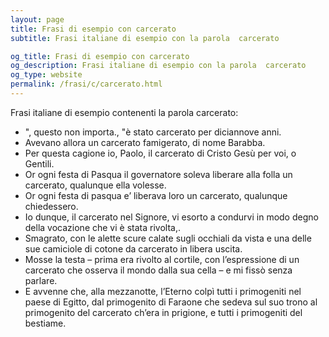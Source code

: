 ```yaml
---
layout: page
title: Frasi di esempio con carcerato 
subtitle: Frasi italiane di esempio con la parola  carcerato

og_title: Frasi di esempio con carcerato 
og_description: Frasi italiane di esempio con la parola  carcerato
og_type: website
permalink: /frasi/c/carcerato.html
---
```


Frasi italiane di esempio contenenti la parola carcerato:


- ", questo non importa., "è stato carcerato per diciannove anni.
- Avevano allora un carcerato famigerato, di nome Barabba.
- Per questa cagione io, Paolo, il carcerato di Cristo Gesù per voi, o Gentili.
- Or ogni festa di Pasqua il governatore soleva liberare alla folla un carcerato, qualunque ella volesse.
- Or ogni festa di pasqua e’ liberava loro un carcerato, qualunque chiedessero.
- Io dunque, il carcerato nel Signore, vi esorto a condurvi in modo degno della vocazione che vi è stata rivolta,.
- Smagrato, con le alette scure calate sugli occhiali da vista e una delle sue camiciole di cotone da carcerato in libera uscita.
- Mosse la testa – prima era rivolto al cortile, con l’espressione di un carcerato che osserva il mondo dalla sua cella – e mi fissò senza parlare.
- E avvenne che, alla mezzanotte, l’Eterno colpì tutti i primogeniti nel paese di Egitto, dal primogenito di Faraone che sedeva sul suo trono al primogenito del carcerato ch’era in prigione, e tutti i primogeniti del bestiame.
